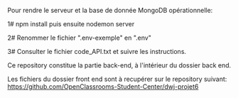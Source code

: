 Pour rendre le serveur et la base de donnée MongoDB opérationnelle:

1# npm install puis ensuite nodemon server

2# Renommer le fichier ".env-exemple" en ".env"

3# Consulter le fichier code_API.txt et suivre les instructions.

Ce repository constitue la partie back-end, à l'intérieur du dossier back end. 

Les fichiers du dossier front end sont à recupérer sur le repository suivant: https://github.com/OpenClassrooms-Student-Center/dwj-projet6
